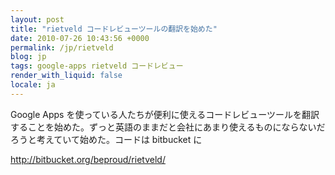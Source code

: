 ```yaml
---
layout: post
title: "rietveld コードレビューツールの翻訳を始めた"
date: 2010-07-26 10:43:56 +0000
permalink: /jp/rietveld
blog: jp
tags: google-apps rietveld コードレビュー
render_with_liquid: false
locale: ja
---
```


Google Apps
を使っている人たちが便利に使えるコードレビューツールを翻訳することを始めた。ずっと英語のままだと会社にあまり使えるものにならないだろうと考えていて始めた。コードは
bitbucket に

<http://bitbucket.org/beproud/rietveld/>
